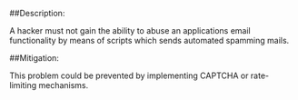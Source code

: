 ##Description:

A hacker must not gain the ability to abuse an applications email functionality by
means of scripts which sends automated spamming mails.

##Mitigation:

This problem could be prevented by implementing CAPTCHA or rate-limiting mechanisms.

